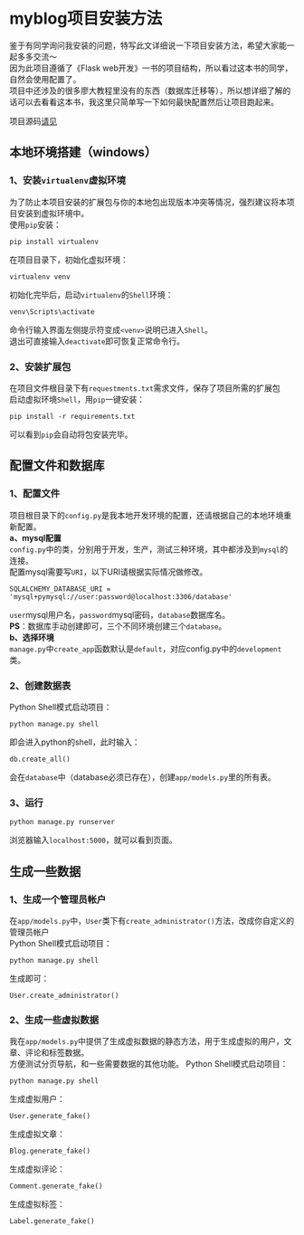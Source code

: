 # myblog项目安装方法
鉴于有同学询问我安装的问题，特写此文详细说一下项目安装方法，希望大家能一起多多交流～  
因为此项目遵循了《Flask web开发》一书的项目结构，所以看过这本书的同学，自然会使用配置了。  
项目中还涉及的很多廖大教程里没有的东西（数据库迁移等），所以想详细了解的话可以去看看这本书，我这里只简单写一下如何最快配置然后让项目跑起来。  

项目源码[请见](https://github.com/jiyuankai/myblog)   
## 本地环境搭建（windows）  
### 1、安装`virtualenv`虚拟环境  
为了防止本项目安装的扩展包与你的本地包出现版本冲突等情况，强烈建议将本项目安装到虚拟环境中。   
使用`pip`安装：  
```
pip install virtualenv
```
在项目目录下，初始化虚拟环境：  
```
virtualenv venv
```
初始化完毕后，启动`virtualenv`的`Shell`环境：  
```
venv\Scripts\activate
```
命令行输入界面左侧提示符变成`<venv>`说明已进入`Shell`。  
退出可直接输入```deactivate```即可恢复正常命令行。 
### 2、安装扩展包
在项目文件根目录下有`requestments.txt`需求文件，保存了项目所需的扩展包  
启动虚拟环境`Shell`，用`pip`一键安装：  
```
pip install -r requirements.txt
```
可以看到`pip`会自动将包安装完毕。  
## 配置文件和数据库
### 1、配置文件  
项目根目录下的`config.py`是我本地开发环境的配置，还请根据自己的本地环境重新配置。  
**a、mysql配置**  
`config.py`中的类，分别用于开发，生产，测试三种环境，其中都涉及到`mysql`的连接。  
配置mysql需要写`URI`，以下URI请根据实际情况做修改。  
```
SQLALCHEMY_DATABASE_URI = 'mysql+pymysql://user:password@localhost:3306/database'
```
`user`mysql用户名，`password`mysql密码，`database`数据库名。    
**PS**：数据库手动创建即可，三个不同环境创建三个`database`。    
**b、选择环境**  
`manage.py`中`create_app`函数默认是`default`，对应config.py中的`development`类。  

### 2、创建数据表
Python Shell模式启动项目：
```
python manage.py shell
```
即会进入python的shell，此时输入：  
```
db.create_all()
```
会在`database`中（database必须已存在），创建`app/models.py`里的所有表。    

### 3、运行
```
python manage.py runserver
```
浏览器输入`localhost:5000`，就可以看到页面。  

## 生成一些数据
### 1、生成一个管理员帐户
在`app/models.py`中，`User`类下有`create_administrator()`方法，改成你自定义的管理员帐户  
Python Shell模式启动项目：  
```
python manage.py shell
```
生成即可：
```
User.create_administrator()
```

### 2、生成一些虚拟数据
我在`app/models.py`中提供了生成虚拟数据的静态方法，用于生成虚拟的用户，文章、评论和标签数据。  
方便测试分页导航，和一些需要数据的其他功能。
Python Shell模式启动项目：  
```
python manage.py shell
```
生成虚拟用户：
```
User.generate_fake()
```
生成虚拟文章：
```
Blog.generate_fake()
```
生成虚拟评论：
```
Comment.generate_fake()
```
生成虚拟标签：
```
Label.generate_fake()
```

